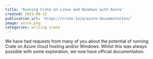 ```yaml
---
title: 'Running Crate on Linux and Windows with Azure'
created: 2015-08-13
publication_url: 'https://crate.io/a/azure-documentation/'
image: azure.png
categories: writing crate
---
```


We have had requests from many of you about the potential of running Crate on Azure cloud hosting and/or Windows. Whilst this was always possible with some exploration, we now have official documentation.

